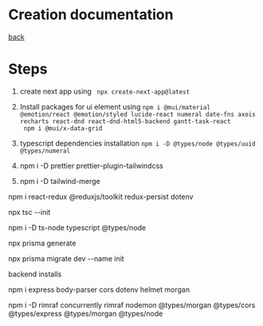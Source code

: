 # Creation documentation

[back](readme.md)

# Steps

1. create next app using ```  npx create-next-app@latest ```
2. Install packages for ui element using 
``` npm i @mui/material @emotion/react @emotion/styled lucide-react numeral date-fns axois recharts react-dnd react-dnd-html5-backend gantt-task-react ```\
```  npm i @mui/x-data-grid ```

3. typescript dependencies installation ``` npm i -D @types/node @types/uuid @types/numeral ```

4. npm i -D prettier prettier-plugin-tailwindcss

5. npm i -D tailwind-merge

npm i react-redux @reduxjs/toolkit redux-persist dotenv

 npx tsc --init

 npm i -D ts-node typescript @types/node

 npx prisma generate

 npx prisma migrate dev --name init


 backend installs

 npm i express body-parser cors dotenv helmet morgan

 npm i -D rimraf concurrently rimraf nodemon @types/morgan @types/cors @types/express @types/morgan @types/node

